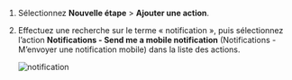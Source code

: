 1. Sélectionnez **Nouvelle étape** > **Ajouter une action**.
2. Effectuez une recherche sur le terme « notification », puis sélectionnez l’action **Notifications - Send me a mobile notification** (Notifications - M’envoyer une notification mobile) dans la liste des actions.
   
    ![notification](./media/email-triggers/email-triggers-sender-3.png)

